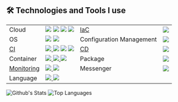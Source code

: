 ## :hammer_and_wrench: Technologies and Tools I use

<p align="left">
  <table>
    <tr>
      <td>Cloud</td>
      <td>
        <img src="https://img.shields.io/badge/AWS-blue?logo=amazon&logoColor=white" />
        <img src="https://img.shields.io/badge/DigitalOcean-blue?logo=digitalocean&logoColor=white" />
        <img src="https://img.shields.io/badge/Scaleway-blue?logo=scaleway&logoColor=white" />
        <a target="_blank" href="https://github.com/juli3nk?tab=repositories&q=topic%3Aterraform">
          <img src="https://img.shields.io/badge/OVH-blue?logo=ovh&logoColor=white" />
        </a>
      </td>
      <td><a target="_blank" href="https://github.com/juli3nk?tab=repositories&q=topic%3Aiac">IaC</a></td>
      <td>
        <a target="_blank" href="https://github.com/juli3nk?tab=repositories&q=topic%3Aterraform">
          <img src="https://img.shields.io/badge/Terraform-blue?logo=terraform&logoColor=white" />
        </a>
      </td>
    </tr>
    <tr>
      <td>OS</td>
      <td>
        <img src="https://img.shields.io/badge/Debian-blue?logo=debian&logoColor=white" />
        <a target="_blank" href="https://github.com/juli3nk?tab=repositories&q=topic%3Anixos">
          <img src="https://img.shields.io/badge/NixOS-blue?logo=nixos&logoColor=white" />
        </a>
      </td>
      <td>Configuration Management</td>
      <td>
        <a target="_blank" href="https://github.com/orgs/kassisol/repositories?q=topic%3Apuppet">
          <img src="https://img.shields.io/badge/Puppet-blue?logo=puppet&logoColor=white" />
        </a>
      </td>
    </tr>
    <tr>
      <td><a target="_blank" href="https://github.com/juli3nk?tab=repositories&q=topic%3Aci">CI</a></td>
      <td>
        <a target="_blank" href="https://github.com/juli3nk?tab=repositories&q=topic%3Agithub">
          <img src="https://img.shields.io/badge/Github-blue?logo=github&logoColor=white" />
        </a>
        <img src="https://img.shields.io/badge/Gitlab-blue?logo=gitlab&logoColor=white" />
        <img src="https://img.shields.io/badge/DroneCI-blue?logo=droneci&logoColor=white" />
        <a target="_blank" href="https://github.com/juli3nk?tab=repositories&q=topic%3Adagger">
          <img src="https://img.shields.io/badge/Dagger-blue?logo=dagger&logoColor=white" />
        </a>
      </td>
      <td><a target="_blank" href="https://github.com/juli3nk?tab=repositories&q=topic%3Acd">CD</a></td>
      <td>
        <a target="_blank" href="https://github.com/juli3nk?tab=repositories&q=topic%3Aargocd">
          <img src="https://img.shields.io/badge/ArgoCD-blue?logo=argo&logoColor=white" />
        </a>
      </td>
    </tr>
    <tr>
      <td>Container</td>
      <td>
        <a target="_blank" href="https://github.com/juli3nk?tab=repositories&q=topic%3Adocker">
          <img src="https://img.shields.io/badge/Docker-blue?logo=docker&logoColor=white" />
        </a>
        <a target="_blank" href="https://github.com/juli3nk?tab=repositories&q=topic%3Akubernetes">
          <img src="https://img.shields.io/badge/Kubernetes-blue?logo=kubernetes&logoColor=white" />
        </a>
        <a target="_blank" href="https://github.com/juli3nk?tab=repositories&q=topic%3Ak3s">
          <img src="https://img.shields.io/badge/K3S-blue?logo=k3s&logoColor=white" />
        </a>
      </td>
      <td>Package</td>
      <td>
        <a target="_blank" href="https://github.com/juli3nk?tab=repositories&q=topic%3Ahelm">
          <img src="https://img.shields.io/badge/Helm-blue?logo=helm&logoColor=white" />
        </a>
      </td>
    </tr>
    <tr>
      <td><a target="_blank" href="https://github.com/juli3nk?tab=repositories&q=topic%3Amonitoring">Monitoring</a></td>
      <td>
        <a target="_blank" href="https://github.com/juli3nk?tab=repositories&q=topic%3Aprometheus">
          <img src="https://img.shields.io/badge/Prometheus-blue?logo=prometheus&logoColor=white" />
        </a>
        <img src="https://img.shields.io/badge/Grafana-blue?logo=grafana&logoColor=white" />
      </td>
      <td>Messenger</td>
      <td>
        <a target="_blank" href="https://github.com/juli3nk?tab=repositories&q=topic%3Amatrix-org">
          <img src="https://img.shields.io/badge/MatrixOrg-blue?logo=matrixorg&logoColor=white" />
        </a>
      </td>
    </tr>
    <tr>
      <td>Language</td>
      <td>
        <a target="_blank" href="https://github.com/juli3nk?tab=repositories&q=topic%3Ago">
          <img src="https://img.shields.io/badge/Golang-blue?logo=go&logoColor=white" />
        </a>
        <a target="_blank" href="https://github.com/juli3nk?tab=repositories&q=topic%3Apython">
          <img src="https://img.shields.io/badge/Python-blue?logo=python&logoColor=white" />
        </a>
      </td>
    </tr>
  </table>
</p>

![Github's Stats](https://github-readme-stats.vercel.app/api?username=juli3nk&hide=issues&count_private=true&show_icons=true&text_color=008080&icon_color=008080&title_color=008080)
![Top Languages](https://github-readme-stats.vercel.app/api/top-langs/?username=juli3nk&hide=vim%20script,css&layout=compact)

